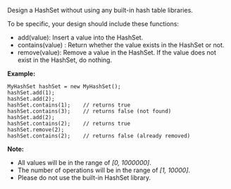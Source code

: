 Design a HashSet without using any built-in hash table libraries.

To be specific, your design should include these functions:

* add(value): Insert a value into the HashSet.
* contains(value) : Return whether the value exists in the HashSet or not.
* remove(value): Remove a value in the HashSet. If the value does not exist in the HashSet, do nothing.

**Example:**
```
MyHashSet hashSet = new MyHashSet();
hashSet.add(1);
hashSet.add(2);
hashSet.contains(1);    // returns true
hashSet.contains(3);    // returns false (not found)
hashSet.add(2);
hashSet.contains(2);    // returns true
hashSet.remove(2);
hashSet.contains(2);    // returns false (already removed)
```

**Note:**

* All values will be in the range of *[0, 1000000]*.
* The number of operations will be in the range of *[1, 10000]*.
* Please do not use the built-in HashSet library.
